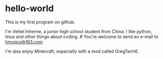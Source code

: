 # hello-world
This is my first program on github.

I'm Vettel Inherne, a junior high school student from China. I like python, linux and other things about coding.
    # You're welcome to send an e-mail to hmcqcx@163.com 

I'm also enjoy Minecraft, especially with a mod called GregTech6.
